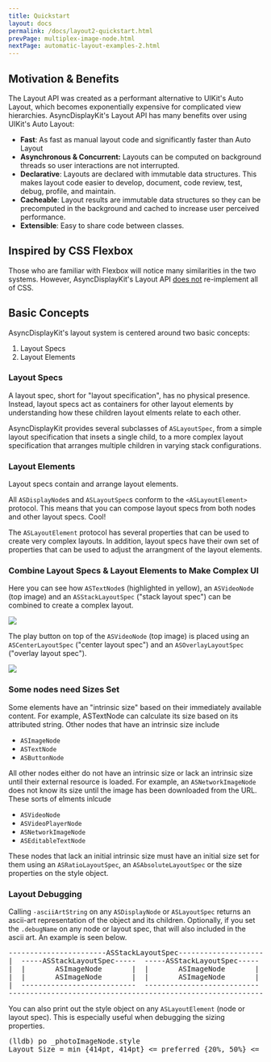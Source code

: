 ```yaml
---
title: Quickstart
layout: docs
permalink: /docs/layout2-quickstart.html
prevPage: multiplex-image-node.html
nextPage: automatic-layout-examples-2.html
---
```


## Motivation & Benefits

The Layout API was created as a performant alternative to UIKit's Auto Layout, which becomes exponentially expensive for complicated view hierarchies. AsyncDisplayKit's Layout API has many benefits over using UIKit's Auto Layout:

- **Fast**: As fast as manual layout code and significantly faster than Auto Layout
- **Asynchronous & Concurrent:** Layouts can be computed on background threads so user interactions are not interrupted. 
- **Declarative**: Layouts are declared with immutable data structures. This makes layout code easier to develop, document, code review, test, debug, profile, and maintain. 
- **Cacheable**: Layout results are immutable data structures so they can be precomputed in the background and cached to increase user perceived performance.
- **Extensible**: Easy to share code between classes. 

## Inspired by CSS Flexbox 

Those who are familiar with Flexbox will notice many similarities in the two systems. However, AsyncDisplayKit's Layout API <a href = "layout2-web-flexbox-differences.html">does not</a> re-implement all of CSS.

## Basic Concepts

AsyncDisplayKit's layout system is centered around two basic concepts: 

1. Layout Specs
2. Layout Elements
<!-- 3. Relative Sizing -->

### Layout Specs 

A layout spec, short for "layout specification", has no physical presence. Instead, layout specs act as containers for other layout elements by understanding how these children layout elments relate to each other.

AsyncDisplayKit provides several <a hfref = "layout2-layoutspec-types.html">subclasses</a> of `ASLayoutSpec`, from a simple layout specification that insets a single child, to a more complex layout specification that arranges multiple children in varying stack configurations.

### Layout Elements 

Layout specs contain and arrange layout elements. 

All `ASDisplayNode`s and `ASLayoutSpec`s conform to the `<ASLayoutElement>` protocol. This means that you can compose layout specs from both nodes and other layout specs. Cool!

The `ASLayoutElement` protocol has several properties that can be used to create very complex layouts. In addition, layout specs have their own set of properties that can be used to adjust the arrangment of the layout elements. 

### Combine Layout Specs & Layout Elements to Make Complex UI

Here you can see how `ASTextNode`s (highlighted in yellow), an `ASVideoNode` (top image) and an `ASStackLayoutSpec` ("stack layout spec") can be combined to create a complex layout. 

<img src="/static/images/layout-spec-relationship-1.png">

The play button on top of the `ASVideoNode` (top image) is placed using an `ASCenterLayoutSpec` ("center layout spec") and an `ASOverlayLayoutSpec` ("overlay layout spec").  

<img src="/static/images/layout-spec-relationship-2.png">

### Some nodes need Sizes Set

<!-- With manual layout, each element gets its position and size set individually. With AsyncDisplayKit's Layout API, very -->

Some elements have an "intrinsic size" based on their immediately available content. For example, ASTextNode can calculate its size based on its attributed string. Other nodes that have an intrinsic size include 

- `ASImageNode`
- `ASTextNode`
- `ASButtonNode`

All other nodes either do not have an intrinsic size or lack an intrinsic size until their external resource is loaded. For example, an `ASNetworkImageNode` does not know its size until the image has been downloaded from the URL. These sorts of elments inlcude 

- `ASVideoNode`
- `ASVideoPlayerNode`
- `ASNetworkImageNode`
- `ASEditableTextNode`

These nodes that lack an initial intrinsic size must have an initial size set for them using an `ASRatioLayoutSpec`, an `ASAbsoluteLayoutSpec` or the size properties on the style object. 

### Layout Debugging

Calling `-asciiArtString` on any `ASDisplayNode` or `ASLayoutSpec` returns an ascii-art representation of the object and its children. Optionally, if you set the `.debugName` on any node or layout spec, that will also included in the ascii art. An example is seen below.

<div class = "highlight-group">
<div class = "code">
<pre lang="objc" class="objcCode">
-----------------------ASStackLayoutSpec----------------------
|  -----ASStackLayoutSpec-----  -----ASStackLayoutSpec-----  |
|  |       ASImageNode       |  |       ASImageNode       |  |
|  |       ASImageNode       |  |       ASImageNode       |  |
|  ---------------------------  ---------------------------  |
--------------------------------------------------------------
</pre>
</div>
</div>

You can also print out the style object on any `ASLayoutElement` (node or layout spec). This is especially useful when debugging the sizing properties.

<div class = "highlight-group">
<div class = "code">
<pre lang="objc" class="objcCode">
(lldb) po _photoImageNode.style
Layout Size = min {414pt, 414pt} <= preferred {20%, 50%} <= max {414pt, 414pt}
</pre>
</div>
</div>
